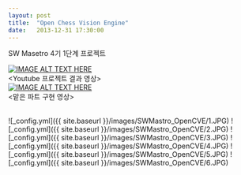 ```yaml
---
layout: post
title:  "Open Chess Vision Engine"
date:   2013-12-31 17:30:00
---
```

SW Masetro 4기 1단계 프로젝트

[![IMAGE ALT TEXT HERE](http://img.youtube.com/vi/ZQ_O20HjPL4/0.jpg)](http://www.youtube.com/watch?v=ZQ_O20HjPL4)
<br>\<Youtube 프로젝트 결과 영상\><br>
[![IMAGE ALT TEXT HERE](http://img.youtube.com/vi/icWGt_w6L5E/0.jpg)](http://www.youtube.com/watch?v=icWGt_w6L5E)
<br>\<맡은 파트 구현 영상\><br>

<br>
![_config.yml]({{ site.baseurl }}/images/SWMastro_OpenCVE/1.JPG)
![_config.yml]({{ site.baseurl }}/images/SWMastro_OpenCVE/2.JPG)
![_config.yml]({{ site.baseurl }}/images/SWMastro_OpenCVE/3.JPG)
![_config.yml]({{ site.baseurl }}/images/SWMastro_OpenCVE/4.JPG)
![_config.yml]({{ site.baseurl }}/images/SWMastro_OpenCVE/5.JPG)
![_config.yml]({{ site.baseurl }}/images/SWMastro_OpenCVE/6.JPG)

